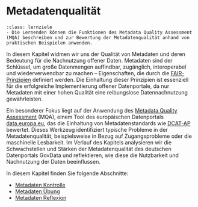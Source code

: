# Metadatenqualität

```{admonition} Metadatenqualität
:class: lernziele
- Die Lernenden können die Funktionen des Metadata Quality Assessment (MQA) beschreiben und zur Bewertung der Metadatenqualität anhand von praktischen Beispielen anwenden.
```

In diesem Kapitel widmen wir uns der Qualität von Metadaten und deren Bedeutung für die Nachnutzung offener Daten. Metadaten sind der Schlüssel, um große Datenmengen auffindbar, zugänglich, interoperabel und wiederverwendbar zu machen – Eigenschaften, die durch die <a href="https://quadriga-dk.github.io/Tabelle-Fallstudie-1/Markdown/3_1_FairPrinzipien.html" class="external-link" target="_blank">FAIR-Prinzipien</a> definiert werden. Die Einhaltung dieser Prinzipien ist essenziell für die erfolgreiche Implementierung offener Datenportale, da nur Metadaten mit einer hohen Qualität eine reibungslose Datennachnutzung gewährleisten.

Ein besonderer Fokus liegt auf der Anwendung des <a href="https://data.europa.eu/mqa/methodology?locale=de" class="external-link" target="_blank">Metadata Quality Assessment</a> (MQA), einem Tool des europäischen Datenportals <a href="https://data.europa.eu/de" class="external-link" target="_blank">data.europa.eu</a>, das die Einhaltung von Metadatenstandards wie <a href="https://op.europa.eu/de/web/eu-vocabularies/dcat-ap" class="external-link" target="_blank">DCAT-AP</a> bewertet. Dieses Werkzeug identifiziert typische Probleme in der Metadatenqualität, beispielsweise in Bezug auf Zugangsprobleme oder die maschinelle Lesbarkeit. Im Verlauf des Kapitels analysieren wir die Schwachstellen und Stärken der Metadatenqualität des deutschen Datenportals GovData und reflektieren, wie diese die Nutzbarkeit und Nachnutzung der Daten beeinflussen.

In diesem Kapitel finden Sie folgende Abschnitte: 

- [Metadaten Kontrolle](/Metadaten_Kontrolle.md)
- [Metadaten Übung](/Metadaten_Übung.md)
- [Metadaten Reflexion](/Metadaten_Reflexion.md)